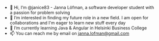 - 👋 Hi, I’m @janice83 - Janna Löfman, a software developer student with a passion for problem solving 
- 👀 I’m interested in finding my future role in a new field. I am open for collaborations and I'm eager to learn new stuff every day
- 🌱 I’m currently learning Java & Angular in Helsinki Business College
- 📫 You can reach me by email on janna.lofman@gmail.com

<!---
janice83/janice83 is a ✨ special ✨ repository because its `README.md` (this file) appears on your GitHub profile.
You can click the Preview link to take a look at your changes.
--->
